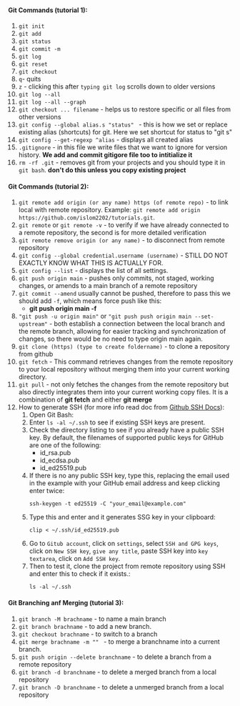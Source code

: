 #### Git Commands (tutorial 1):
1. `git init`
2. `git add`
3. `git status`
4. `git commit -m`
5. `git log`
6. `git reset`
8. `git checkout `
9. `q`- quits
10. `z` - clicking this after `typing git log` scrolls down to older versions
11. `git log --all`
12. `git log --all --graph`
13. `git checkout ... filename` - helps us to restore specific or all files from other versions
14. `git config --global alias.s "status" ` - this is how we set or replace existing alias (shortcuts) for git. Here we set shortcut for status to "git s"
15. `git config --get-regexp ^alias` - displays all created alias
16. `.gitignore` -  in this file we write files that we want to ignore for version history. **We add and commit gitigore file too to intitialize it**
17. `rm -rf .git` - removes git from your projects and you should type it in ``git bash``. **don't do this unless you copy existing project**

#### Git Commands (tutorial 2):
1. `git remote add origin (or any name) https (of remote repo)` - to link local with remote repository. Example: `git remote add origin https://github.com/islom2202/tutorials.git`.
2. `git remote` or `git remote -v` - to verify if we have already connected to a remote repository, the second is for more detailed verification
3. `git remote remove origin (or any name)` - to disconnect from remote repository 
4. `git config --global credential.username (username)` - STILL DO NOT EXACTLY KNOW WHAT THIS IS ACTUALLY FOR.
5. `git config --list` - displays the list of all settings.
6. `git push origin main` - pushes only commits, not staged, working changes, or amends to a main branch of a remote repository
8. `git commit --amend` usually cannot be pushed, therefore to pass this we should add `-f`, which means force push like this: 
     - **git push origin main -f**
9. `"git push -u origin main"` or `"git push push origin main --set-upstream"` - both establish a connection between the local branch and the remote branch, allowing for easier tracking and synchronization of changes, so there would be no need to type origin main again.
10. `git clone (https) (type to create foldername)` - to clone a repository from github
11. `git fetch` - This command retrieves changes from the remote repository to your local repository without merging them into your current working directory.
12. `git pull` - not only fetches the changes from the remote repository but also directly integrates them into your current working copy files. It is a combination of **git fetch** and either **git merge** 
13. How to generate SSH (for more info read doc from <a href="https://docs.github.com/en/authentication/connecting-to-github-with-ssh">Github SSH Docs</a>):
     1. Open Git Bash:
     2. Enter ``ls -al ~/.ssh`` to see if existing SSH keys are present.
     3. Check the directory listing to see if you already have a public SSH key. By default, the filenames of supported public keys for GitHub are one of the following: 
         - id_rsa.pub
         - id_ecdsa.pub
         - id_ed25519.pub
     4. If there is no any public SSH key, type this, replacing the email used in the example with your GitHub email address and keep clicking enter twice: <br>
         ~~~
         ssh-keygen -t ed25519 -C "your_email@example.com"
         ~~~
     5. Type this and enter and it generates SSG key in your clipboard: 
        ~~~
        clip < ~/.ssh/id_ed25519.pub
        ~~~
     6. Go to ``Gitub account``, click on ``settings``, select ``SSH and GPG keys``, click on ``New SSH key``, ``give any title``, paste SSH key into ``key textarea``, click on ``Add SSH key``.
     7. Then to test it, clone the project from remote repository using SSH and enter this to check if it exists.: 
          ~~~
          ls -al ~/.ssh
          ~~~

#### Git Branching anf Merging (tutorial 3):
1. `git branch -M brachname` - to name a main branch
2. `git branch brachname` - to add a new branch.
3. `git checkout brachname` - to switch to a branch
4. `git merge brachname -m "" ` - to merge a branchname into a current branch.
5. `git push origin --delete branchname` - to delete a branch from a remote repository
6. `git branch -d branchname` - to delete a merged branch from a local repository
7. `git branch -D branchname` - to delete a unmerged branch from a local repository
